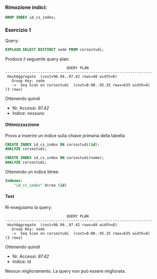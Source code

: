 ### Rimozione indici:
```sql
DROP INDEX id_cs_index;
```

### Esercizio 1

Query:

```sql
EXPLAIN SELECT DISTINCT sede FROM corsostudi;
```

Produce il seguente query plan:

```
                            QUERY PLAN
-------------------------------------------------------------------
 HashAggregate  (cost=96.94..97.42 rows=48 width=8)
   Group Key: sede
   ->  Seq Scan on corsostudi  (cost=0.00..95.35 rows=635 width=8)
(3 rows)
```

Ottenendo quindi
- Nr. Accessi: _97.42_
- Indice: _nessuno_

#### Ottimizzazzione
Provo a inserire un indice sulla chiave primaria della tabella

```sql
CREATE INDEX id_cs_index ON corsostudi(id);
ANALYZE corsostudi;

CREATE INDEX id_cs_index ON corsostudi(nome);
ANALYZE corsostudi;
```

Ottenendo un indice btree:
```sql
Indexes:
    "id_cs_index" btree (id)
```

#### Test

Ri-eseguiamo la query:
```
                            QUERY PLAN
-------------------------------------------------------------------
 HashAggregate  (cost=96.94..97.42 rows=48 width=8)
   Group Key: sede
   ->  Seq Scan on corsostudi  (cost=0.00..95.35 rows=635 width=8)
(3 rows)
```


Ottenendo quindi
- Nr. Accessi: _97.42_
- Indice: id

Nessun miglioramento. La query non può essere migliorata.